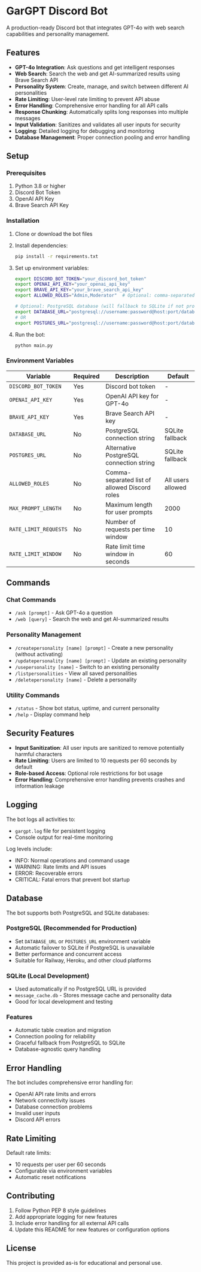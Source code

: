 # GarGPT Discord Bot

A production-ready Discord bot that integrates GPT-4o with web search capabilities and personality management.

## Features

- **GPT-4o Integration**: Ask questions and get intelligent responses
- **Web Search**: Search the web and get AI-summarized results using Brave Search API
- **Personality System**: Create, manage, and switch between different AI personalities
- **Rate Limiting**: User-level rate limiting to prevent API abuse
- **Error Handling**: Comprehensive error handling for all API calls
- **Response Chunking**: Automatically splits long responses into multiple messages
- **Input Validation**: Sanitizes and validates all user inputs for security
- **Logging**: Detailed logging for debugging and monitoring
- **Database Management**: Proper connection pooling and error handling

## Setup

### Prerequisites

1. Python 3.8 or higher
2. Discord Bot Token
3. OpenAI API Key
4. Brave Search API Key

### Installation

1. Clone or download the bot files
2. Install dependencies:
   ```bash
   pip install -r requirements.txt
   ```

3. Set up environment variables:
   ```bash
   export DISCORD_BOT_TOKEN="your_discord_bot_token"
   export OPENAI_API_KEY="your_openai_api_key"
   export BRAVE_API_KEY="your_brave_search_api_key"
   export ALLOWED_ROLES="Admin,Moderator"  # Optional: comma-separated role names
   
   # Optional: PostgreSQL database (will fallback to SQLite if not provided)
   export DATABASE_URL="postgresql://username:password@host:port/database"
   # OR
   export POSTGRES_URL="postgresql://username:password@host:port/database"
   ```

4. Run the bot:
   ```bash
   python main.py
   ```

### Environment Variables

| Variable | Required | Description | Default |
|----------|----------|-------------|---------|
| `DISCORD_BOT_TOKEN` | Yes | Discord bot token | - |
| `OPENAI_API_KEY` | Yes | OpenAI API key for GPT-4o | - |
| `BRAVE_API_KEY` | Yes | Brave Search API key | - |
| `DATABASE_URL` | No | PostgreSQL connection string | SQLite fallback |
| `POSTGRES_URL` | No | Alternative PostgreSQL connection string | SQLite fallback |
| `ALLOWED_ROLES` | No | Comma-separated list of allowed Discord roles | All users allowed |
| `MAX_PROMPT_LENGTH` | No | Maximum length for user prompts | 2000 |
| `RATE_LIMIT_REQUESTS` | No | Number of requests per time window | 10 |
| `RATE_LIMIT_WINDOW` | No | Rate limit time window in seconds | 60 |

## Commands

### Chat Commands
- `/ask [prompt]` - Ask GPT-4o a question
- `/web [query]` - Search the web and get AI-summarized results

### Personality Management
- `/createpersonality [name] [prompt]` - Create a new personality (without activating)
- `/updatepersonality [name] [prompt]` - Update an existing personality
- `/usepersonality [name]` - Switch to an existing personality
- `/listpersonalities` - View all saved personalities
- `/deletepersonality [name]` - Delete a personality

### Utility Commands
- `/status` - Show bot status, uptime, and current personality
- `/help` - Display command help

## Security Features

- **Input Sanitization**: All user inputs are sanitized to remove potentially harmful characters
- **Rate Limiting**: Users are limited to 10 requests per 60 seconds by default
- **Role-based Access**: Optional role restrictions for bot usage
- **Error Handling**: Comprehensive error handling prevents crashes and information leakage

## Logging

The bot logs all activities to:
- `gargpt.log` file for persistent logging
- Console output for real-time monitoring

Log levels include:
- INFO: Normal operations and command usage
- WARNING: Rate limits and API issues
- ERROR: Recoverable errors
- CRITICAL: Fatal errors that prevent bot startup

## Database

The bot supports both PostgreSQL and SQLite databases:

### PostgreSQL (Recommended for Production)
- Set `DATABASE_URL` or `POSTGRES_URL` environment variable
- Automatic failover to SQLite if PostgreSQL is unavailable
- Better performance and concurrent access
- Suitable for Railway, Heroku, and other cloud platforms

### SQLite (Local Development)
- Used automatically if no PostgreSQL URL is provided
- `message_cache.db` - Stores message cache and personality data
- Good for local development and testing

### Features
- Automatic table creation and migration
- Connection pooling for reliability
- Graceful fallback from PostgreSQL to SQLite
- Database-agnostic query handling

## Error Handling

The bot includes comprehensive error handling for:
- OpenAI API rate limits and errors
- Network connectivity issues
- Database connection problems
- Invalid user inputs
- Discord API errors

## Rate Limiting

Default rate limits:
- 10 requests per user per 60 seconds
- Configurable via environment variables
- Automatic reset notifications

## Contributing

1. Follow Python PEP 8 style guidelines
2. Add appropriate logging for new features
3. Include error handling for all external API calls
4. Update this README for new features or configuration options

## License

This project is provided as-is for educational and personal use.
